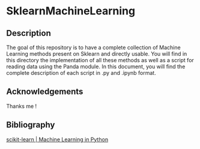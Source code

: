 # SklearnMachineLearning

## Description
The goal of this repository is to have a complete collection of Machine Learning methods present on Sklearn and directly usable.
You will find in this directory the implementation of all these methods as well as a script for reading data using the Panda module.
In this document, you will find the complete description of each script in .py and .ipynb format.

## Acknowledgements
Thanks me !

## Bibliography

[scikit-learn | Machine Learning in Python](https://scikit-learn.org/stable/)